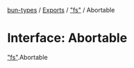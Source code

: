 [bun-types](https://github.com/oven-sh/bun-types/blob/master/api-docs/README.md) / [Exports](https://github.com/oven-sh/bun-types/blob/master/api-docs/modules.md) / ["fs"](https://github.com/oven-sh/bun-types/blob/master/api-docs/modules/fs_.md) / Abortable

# Interface: Abortable

["fs"](https://github.com/oven-sh/bun-types/blob/master/api-docs/modules/fs_.md).Abortable
